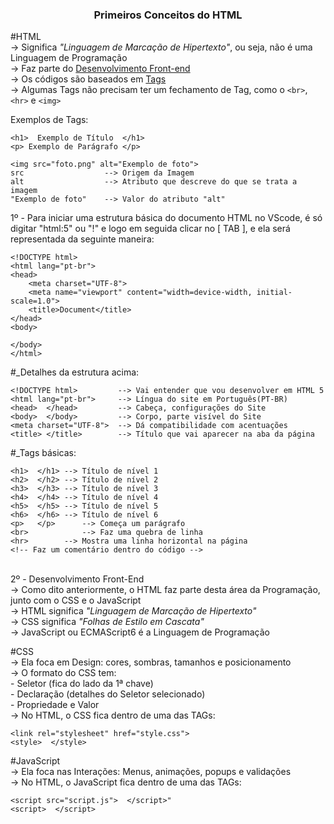 <h3 align="center">Primeiros Conceitos do HTML</h3>

#HTML<br>
-> Significa <em>"Linguagem de Marcação de Hipertexto"</em>, ou seja, não é uma Linguagem de Programação<br>
-> Faz parte do <ins>Desenvolvimento Front-end</ins><br>
-> Os códigos são baseados em <ins>Tags</ins><br>
-> Algumas Tags não precisam ter um fechamento de Tag, como o <code>&lt;br&gt;</code>, <code>&lt;hr&gt;</code> e <code>&lt;img&gt;</code>

Exemplos de Tags:	

    <h1>  Exemplo de Título  </h1>
    <p> Exemplo de Parágrafo </p>
    
    <img src="foto.png" alt="Exemplo de foto">
    src                  --> Origem da Imagem
    alt                  --> Atributo que descreve do que se trata a imagem
    "Exemplo de foto"    --> Valor do atributo "alt"

1º - Para iniciar uma estrutura básica do documento HTML no VScode, é só digitar "html:5" ou "!" e logo em seguida clicar no [ TAB ], e ela será representada da seguinte maneira:<br>


    <!DOCTYPE html>
    <html lang="pt-br">
    <head>
        <meta charset="UTF-8">
        <meta name="viewport" content="width=device-width, initial-scale=1.0">
        <title>Document</title>
    </head>
    <body>    
    
    </body>
    </html>

#_Detalhes da estrutura acima:

    <!DOCTYPE html>	        --> Vai entender que vou desenvolver em HTML 5
    <html lang="pt-br">     --> Língua do site em Português(PT-BR)
    <head>	</head>	        --> Cabeça, configurações do Site
    <body>	</body>	        --> Corpo, parte visível do Site
    <meta charset="UTF-8">  --> Dá compatibilidade com acentuações
    <title>	</title>        --> Título que vai aparecer na aba da página

#_Tags básicas:

    <h1>  </h1>	--> Título de nível 1
    <h2>  </h2>	--> Título de nível 2
    <h3>  </h3>	--> Título de nível 3
    <h4>  </h4>	--> Título de nível 4
    <h5>  </h5>	--> Título de nível 5
    <h6>  </h6>	--> Título de nível 6
    <p>   </p>   	--> Começa um parágrafo
    <br>        	--> Faz uma quebra de linha
    <hr>       	--> Mostra uma linha horizontal na página
    <!-- Faz um comentário dentro do código -->

<br>2º - Desenvolvimento Front-End<br>
-> Como dito anteriormente, o HTML faz parte desta área da Programação, junto com o CSS e o JavaScript<br>
-> HTML significa <em>"Linguagem de Marcação de Hipertexto"</em><br>
-> CSS significa <em>"Folhas de Estilo em Cascata"</em><br>
-> JavaScript ou ECMAScript6 é a Linguagem de Programação<br>

#CSS<br>
-> Ela foca em Design: cores, sombras, tamanhos e posicionamento<br>
-> O formato do CSS tem:<br>
	- Seletor (fica do lado da 1ª chave)<br>
	- Declaração (detalhes do Seletor selecionado)<br>
	- Propriedade e Valor<br>
-> No HTML, o CSS fica dentro de uma das TAGs:

    <link rel="stylesheet" href="style.css">
    <style>  </style>

#JavaScript<br>
-> Ela foca nas Interações: Menus, animações, popups e validações<br>
-> No HTML, o JavaScript fica dentro de uma das TAGs:
         
    <script src="script.js">  </script>"
    <script>  </script>
